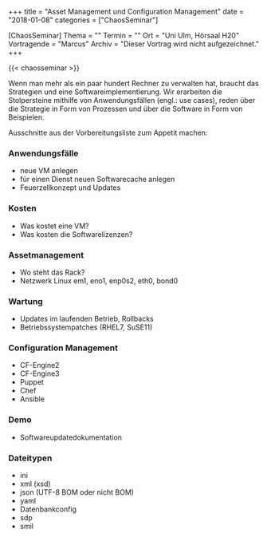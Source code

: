 +++
title = "Asset Management und Configuration Management"
date = "2018-01-08"
categories = ["ChaosSeminar"]

[ChaosSeminar]
Thema = ""
Termin = ""
Ort = "Uni Ulm, Hörsaal H20"
Vortragende = "Marcus"
Archiv = "Dieser Vortrag wird nicht aufgezeichnet."
+++

{{< chaosseminar >}}

Wenn man mehr als ein paar hundert Rechner zu verwalten hat, braucht das Strategien und eine Softwareimplementierung. Wir erarbeiten die Stolpersteine mithilfe von Anwendungsfällen (engl.: use cases), reden über die Strategie in Form von Prozessen und über die Software in Form von Beispielen.

Ausschnitte aus der Vorbereitungsliste zum Appetit machen:

### Anwendungsfälle

- neue VM anlegen
- für einen Dienst neuen Softwarecache anlegen
- Feuerzellkonzept und Updates

### Kosten

- Was kostet eine VM?
- Was kosten die Softwarelizenzen?

### Assetmanagement

- Wo steht das Rack?
- Netzwerk Linux em1, eno1, enp0s2, eth0, bond0

### Wartung

- Updates im laufenden Betrieb, Rollbacks
- Betriebssystempatches (RHEL7, SuSE11)

### Configuration Management

- CF-Engine2
- CF-Engine3
- Puppet
- Chef
- Ansible

### Demo

- Softwareupdatedokumentation

### Dateitypen

- ini
- xml (xsd)
- json (UTF-8 BOM oder nicht BOM)
- yaml
- Datenbankconfig
- sdp
- smil

